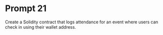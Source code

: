 # Prompt 21
Create a Solidity contract that logs attendance for an event where users can check in using their wallet address.